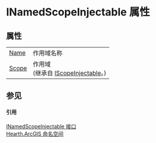 # INamedScopeInjectable 属性




## 属性
<table>
<tr>
<td><a href="P_Hearth_ArcGIS_INamedScopeInjectable_Name">Name</a></td>
<td>作用域名称</td></tr>
<tr>
<td><a href="P_Hearth_ArcGIS_IScopeInjectable_Scope">Scope</a></td>
<td>作用域<br />(继承自 <a href="T_Hearth_ArcGIS_IScopeInjectable">IScopeInjectable</a>。)</td></tr>
</table>

## 参见


#### 引用
<a href="T_Hearth_ArcGIS_INamedScopeInjectable">INamedScopeInjectable 接口</a>  
<a href="N_Hearth_ArcGIS">Hearth.ArcGIS 命名空间</a>  
